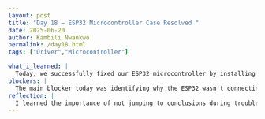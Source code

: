 ```yaml
---
layout: post
title: "Day 18 – ESP32 Microcontroller Case Resolved "
date: 2025-06-20
author: Kambili Nwankwo
permalink: /day18.html
tags: ["Driver","Microcontroller"]

what_i_learned: |
  Today, we successfully fixed our ESP32 microcontroller by installing the correct driver, which allowed us to finally run the blink test on the Arduino IDE. Initially, we thought the problem was with the USB cable, but after troubleshooting, we found that the real issue was the missing driver. We also learned how to properly set up wiring on a breadboard, which will help with future circuit-building tasks. Additionally, we completed and presented our Week 4 presentation, explaining our progress and learnings. This hands-on session gave us a better understanding of microcontroller setup and basic electronics.
blockers: |
  The main blocker today was identifying why the ESP32 wasn't connecting to the Arduino IDE. We suspected the USB cable at first, but after trying a few different ones, we realized the actual issue was the missing driver. Once we installed the right one, everything started working.
reflection: |
  I learned the importance of not jumping to conclusions during troubleshooting. It’s easy to assume a hardware issue, but this experience showed how often software (like missing drivers) can be the root cause. It was satisfying to see the ESP32 finally blink, and now I feel more confident setting up microcontrollers from scratch. This also emphasized the value of patience and systematic problem-solving. Going forward, I’ll be more careful to check both hardware and software when debugging.
---
```

